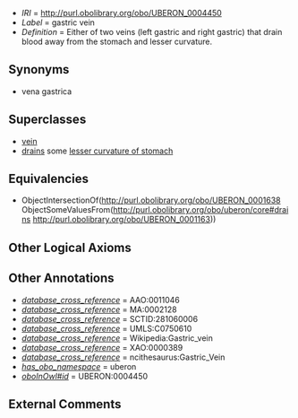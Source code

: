  * *IRI* = http://purl.obolibrary.org/obo/UBERON_0004450
 * *Label* = gastric vein
 * *Definition* = Either of two veins (left gastric and right gastric) that drain blood away from the stomach and lesser curvature.

## Synonyms

 * vena gastrica

## Superclasses

 * [vein](../../UBERON/38/UBERON_0001638.md)
 * [drains](../../ns/core#drains.md) some [lesser curvature of stomach](../../UBERON/63/UBERON_0001163.md)

## Equivalencies

 * ObjectIntersectionOf(<http://purl.obolibrary.org/obo/UBERON_0001638> ObjectSomeValuesFrom(<http://purl.obolibrary.org/obo/uberon/core#drains> <http://purl.obolibrary.org/obo/UBERON_0001163>))

## Other Logical Axioms


## Other Annotations

 * *[database_cross_reference](../../ef/oboInOwl#hasDbXref.md)* = AAO:0011046
 * *[database_cross_reference](../../ef/oboInOwl#hasDbXref.md)* = MA:0002128
 * *[database_cross_reference](../../ef/oboInOwl#hasDbXref.md)* = SCTID:281060006
 * *[database_cross_reference](../../ef/oboInOwl#hasDbXref.md)* = UMLS:C0750610
 * *[database_cross_reference](../../ef/oboInOwl#hasDbXref.md)* = Wikipedia:Gastric_vein
 * *[database_cross_reference](../../ef/oboInOwl#hasDbXref.md)* = XAO:0000389
 * *[database_cross_reference](../../ef/oboInOwl#hasDbXref.md)* = ncithesaurus:Gastric_Vein
 * *[has_obo_namespace](../../ce/oboInOwl#hasOBONamespace.md)* = uberon
 * *[oboInOwl#id](../../id/oboInOwl#id.md)* = UBERON:0004450

## External Comments

